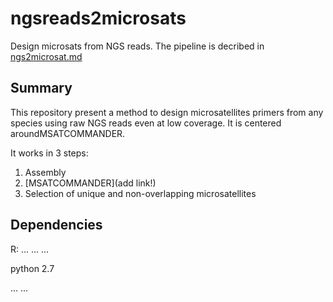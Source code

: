 # ngsreads2microsats
Design microsats from NGS reads. 
The pipeline is decribed in [ngs2microsat.md](ngs2microsat.md)


## Summary

This repository present a method to design microsatellites primers from any species using raw NGS reads even at low coverage. It is centered aroundMSATCOMMANDER[]().

It works in 3 steps:

1. Assembly
2. [MSATCOMMANDER](add link!)
3. Selection of unique and non-overlapping microsatellites

## Dependencies

R:
...
...
...

python 2.7

...
...
